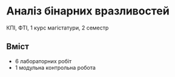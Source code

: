 # Аналіз бінарних вразливостей
КПІ, ФТІ, 1 курс магістатури, 2 семестр

## Вміст
* 6 лабораторних робіт
* 1 модульна контрольна робота
